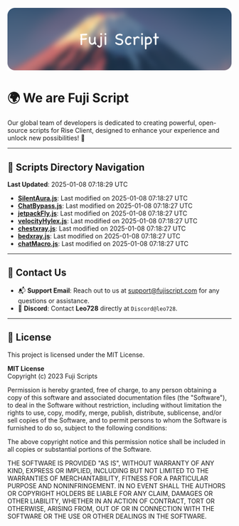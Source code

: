 ![Banner](.github/b.webp)

# 🌍 **We are Fuji Script**

Our global team of developers is dedicated to creating powerful, open-source scripts for Rise Client, designed to enhance your experience and unlock new possibilities! 🌟

---
<!-- SCRIPTS_NAVIGATION_START -->
## 📂 **Scripts Directory Navigation**

**Last Updated**: 2025-01-08 07:18:29 UTC

- **[SilentAura.js](scripts/SilentAura.js)**: Last modified on 2025-01-08 07:18:27 UTC
- **[ChatBypass.js](scripts/ChatBypass.js)**: Last modified on 2025-01-08 07:18:27 UTC
- **[jetpackFly.js](scripts/jetpackFly.js)**: Last modified on 2025-01-08 07:18:27 UTC
- **[velocityHylex.js](scripts/velocityHylex.js)**: Last modified on 2025-01-08 07:18:27 UTC
- **[chestxray.js](scripts/chestxray.js)**: Last modified on 2025-01-08 07:18:27 UTC
- **[bedxray.js](scripts/bedxray.js)**: Last modified on 2025-01-08 07:18:27 UTC
- **[chatMacro.js](scripts/chatMacro.js)**: Last modified on 2025-01-08 07:18:27 UTC

<!-- SCRIPTS_NAVIGATION_END -->

---

## 💬 **Contact Us**  
- 📬 **Support Email**: Reach out to us at [support@fujiscript.com](mailto:support@fujiscript.com) for any questions or assistance.  
- 💬 **Discord**: Contact **Leo728** directly at `Discord@leo728`.

---

## 📜 **License**

This project is licensed under the MIT License.  

**MIT License**  
Copyright (c) 2023 Fuji Scripts  

Permission is hereby granted, free of charge, to any person obtaining a copy of this software and associated documentation files (the "Software"), to deal in the Software without restriction, including without limitation the rights to use, copy, modify, merge, publish, distribute, sublicense, and/or sell copies of the Software, and to permit persons to whom the Software is furnished to do so, subject to the following conditions:  

The above copyright notice and this permission notice shall be included in all copies or substantial portions of the Software.  

THE SOFTWARE IS PROVIDED "AS IS", WITHOUT WARRANTY OF ANY KIND, EXPRESS OR IMPLIED, INCLUDING BUT NOT LIMITED TO THE WARRANTIES OF MERCHANTABILITY, FITNESS FOR A PARTICULAR PURPOSE AND NONINFRINGEMENT. IN NO EVENT SHALL THE AUTHORS OR COPYRIGHT HOLDERS BE LIABLE FOR ANY CLAIM, DAMAGES OR OTHER LIABILITY, WHETHER IN AN ACTION OF CONTRACT, TORT OR OTHERWISE, ARISING FROM, OUT OF OR IN CONNECTION WITH THE SOFTWARE OR THE USE OR OTHER DEALINGS IN THE SOFTWARE.  
